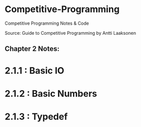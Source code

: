# Competitive-Programming
Competitive Programming Notes &amp; Code

Source: Guide to Competitive Programming by Antti Laaksonen

## Chapter 2 Notes: 
# 2.1.1 : Basic IO
# 2.1.2 : Basic Numbers
# 2.1.3 : Typedef
